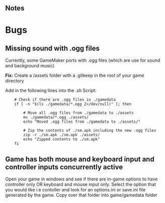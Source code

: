 ## Notes

# Bugs

## Missing sound with .ogg files 

Currently, some GameMaker ports with .ogg files (which are use for sound and background music)

**Fix:**
Create a /assets folder with a .gitkeep in the root of your game directory

Add in the following lines into the .sh Script:

		# Check if there are .ogg files in ./gamedata
		if [ -n "$(ls ./gamedata/*.ogg 2>/dev/null)" ]; then
    
			# Move all .ogg files from ./gamedata to ./assets
			mv ./gamedata/*.ogg ./assets/
			echo "Moved .ogg files from ./gamedata to ./assets/"
    
			# Zip the contents of ./sm.apk including the new .ogg files
			zip -r ./sm.apk ./sm.apk ./assets/
			echo "Zipped contents to ./sm.apk"
		fi

## Game has both mouse and keyboard input and controller inputs concurrently active

Open your game in windows and see if there are in-game options to have controller only OR keyboard and mouse input only.
Select the option that you would like i.e contoller and look for an options.ini or save.ini file generated by the game.
Copy over that folder into game/gamedata folder



